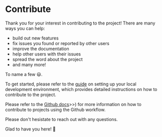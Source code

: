 # Contribute

Thank you for your interest in contributing to the project! There are many ways you can help:

- build out new features
- fix issues you found or reported by other users
- improve the documentation
- help other users with their issues
- spread the word about the project
- and many more!

To name a few 😃.

To get started, please refer to the [guide](/docs/contributing/local-development) on setting up your local development environment, which provides detailed instructions on how to contribute to the project.

Please refer to the [Github docs](https://docs.github.com/en/get-started/quickstart/contributing-to-projects)>>) for more information on how to contribute to projects using the Github workflow.

Please don't hesistate to reach out with any questions.

Glad to have you here! 🎉
